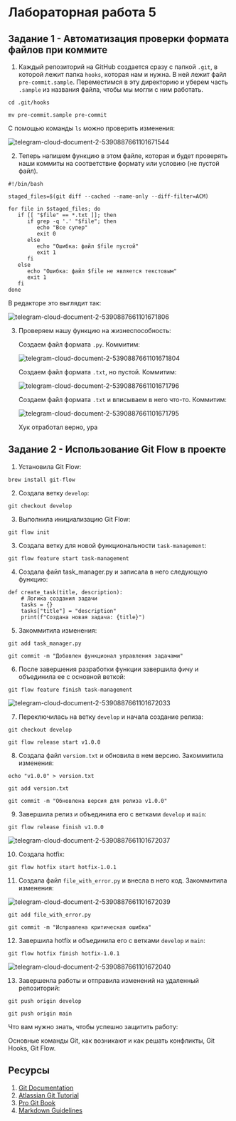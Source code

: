 # Лабораторная работа 5

## Задание 1 - Автоматизация проверки формата файлов при коммите

1. Каждый репозиторий на GitHub создается сразу с папкой ```.git```, в которой лежит папка ```hooks```, которая нам и нужна. В ней лежит файл ```pre-commit.sample```. Переместимся в эту директорию и уберем часть ```.sample``` из названия файла, чтобы мы могли с ним работать.

```
cd .git/hooks
```

```
mv pre-commit.sample pre-commit
```
С помощью команды ```ls``` можно проверить изменения:

![telegram-cloud-document-2-5390887661101671544](https://github.com/user-attachments/assets/0b5a8bda-0684-4b9d-b6ef-fe134450c499)


2. Теперь напишем функцию в этом файле, которая и будет проверять наши коммиты на соответствие формату или условию (не пустой файл).

```
#!/bin/bash

staged_files=$(git diff --cached --name-only --diff-filter=ACM)

for file in $staged_files; do
   if [[ "$file" == *.txt ]]; then
      if grep -q '.' "$file"; then
         echo "Все супер"
         exit 0
      else
         echo "Ошибка: файл $file пустой"
         exit 1
      fi
   else
      echo "Ошибка: файл $file не является текстовым"
      exit 1
   fi
done
```

В редакторе это выглядит так:

![telegram-cloud-document-2-5390887661101671806](https://github.com/user-attachments/assets/434d1850-99ce-4562-92f2-4c310715159c)

3. Проверяем нашу функцию на жизнеспособность:

   Создаем файл формата ```.py```. Коммитим:

   ![telegram-cloud-document-2-5390887661101671804](https://github.com/user-attachments/assets/e81389af-f7b7-4c23-826a-5af11debfee4)

   Создаем файл формата ```.txt```, но пустой. Коммитим:

   ![telegram-cloud-document-2-5390887661101671796](https://github.com/user-attachments/assets/8a395a53-09b8-4685-8693-b55a3b628148)

   Создаем файл формата ```.txt``` и вписываем в него что-то. Коммитим:

   ![telegram-cloud-document-2-5390887661101671795](https://github.com/user-attachments/assets/a694e38d-5875-466b-baa0-b5e4442b6bb0)

   Хук отработал верно, ура


## Задание 2 - Использование Git Flow в проекте

1. Установила Git Flow:

```
brew install git-flow
```

2. Создала ветку ```develop```:

```
git checkout develop
```

3. Выполнила инициализацию Git Flow:
   
```
git flow init
```

3. Создала ветку для новой функциональности ```task-management```:

```
git flow feature start task-management
```

4. Создала файл task_manager.py и записала в него следующую функцию:

```
def create_task(title, description):
    # Логика создания задачи
    tasks = {}
    tasks["title"] = "description"
    print(f"Создана новая задача: {title}")
```

5. Закоммитила изменения:

```
git add task_manager.py
```
```
git commit -m "Добавлен функционал управления задачами"
```

6. После завершения разработки функции завершила фичу и объединила ее с основной веткой:

```
git flow feature finish task-management

```

![telegram-cloud-document-2-5390887661101672033](https://github.com/user-attachments/assets/95db6626-ea67-4aa1-8242-55c13eb95cfd)


7. Переключилась на ветку ```develop``` и начала создание релиза:

```
git checkout develop
```
```
git flow release start v1.0.0
```

8. Создала файл ```versiom.txt``` и обновила в нем версию. Закоммитила изменения:

```
echo "v1.0.0" > version.txt
```
```
git add version.txt
```
```
git commit -m "Обновлена версия для релиза v1.0.0"
```

9. Завершила релиз и объединила его с ветками ```develop``` и ```main```:

```
git flow release finish v1.0.0
```

![telegram-cloud-document-2-5390887661101672037](https://github.com/user-attachments/assets/17ea944f-f4ec-4ee8-a134-8bcd5ee2154d)


10. Создала hotfix:

```
git flow hotfix start hotfix-1.0.1
```

11. Создала файл ```file_with_error.py``` и внесла в него код. Закоммитила изменения:

![telegram-cloud-document-2-5390887661101672039](https://github.com/user-attachments/assets/8b703742-5666-4ee7-ba98-b5e814780205)

```
git add file_with_error.py
```
```
git commit -m "Исправлена критическая ошибка"
```

12. Завершила hotfix и объединила его с ветками ```develop``` и ```main```:

```
git flow hotfix finish hotfix-1.0.1
```

![telegram-cloud-document-2-5390887661101672040](https://github.com/user-attachments/assets/78b618c2-8015-40b5-9a7b-0e4a8d4c2f17)


13. Завершенла работы и отправила изменений на удаленный репозиторий:

```
git push origin develop
```
```
git push origin main

```








Что вам нужно знать, чтобы успешно защитить работу:

Основные команды Git, как возникают и как решать конфликты, Git Hooks, Git Flow. 

## Ресурсы

1. [Git Documentation](https://git-scm.com/doc)
2. [Atlassian Git Tutorial](https://www.atlassian.com/git/tutorials)
3. [Pro Git Book](https://git-scm.com/book/en/v2)
4. [Markdown Guidelines](https://docs.github.com/ru/get-started/writing-on-github/getting-started-with-writing-and-formatting-on-github/basic-writing-and-formatting-syntax)
